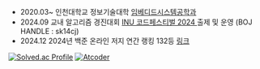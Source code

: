 <ul>
  <li> 2020.03~ 인천대학교 정보기술대학 <a href="https://www.inu.ac.kr/sites/ese/index.do?epTicket=LOG">임베디드시스템공학과</a> </li>
  <li> 2024.09 교내 알고리즘 경진대회 <a href="https://www.acmicpc.net/category/detail/4300"> INU 코드페스티벌 2024 </a> 출제 및 운영 (BOJ HANDLE : sk14cj) </li>
  <li> 2024.12 2024년 백준 온라인 저지 연간 랭킹 132등 <a href="https://www.acmicpc.net/ranklist/year/2024/2">링크</li>
 </ul>


[![Solved.ac Profile](http://mazassumnida.wtf/api/v2/generate_badge?boj=sk14cj)](https://solved.ac/sk14cj/)
[![Atcoder](https://atcoder.junah.dev/v1/generate_badge?name=sk14cj)](https://atcoder.jp/users/sk14cj)

<!--
[![Hits](https://hits.seeyoufarm.com/api/count/incr/badge.svg?url=https%3A%2F%2Fgithub.com%2Fsk14cj%2Fhit-counter&count_bg=%2379C83D&title_bg=%23555555&icon=&icon_color=%23E7E7E7&title=hits&edge_flat=false)](https://hits.seeyoufarm.com)
**YJHeo01/YJHeo01** is a ✨ _special_ ✨ repository because its `README.md` (this file) appears on your GitHub profile.

Here are some ideas to get you started:

- 🔭 I’m currently working on ...
- 🌱 I’m currently learning ...
- 👯 I’m looking to collaborate on ...
- 🤔 I’m looking for help with ...
- 💬 Ask me about ...
- 📫 How to reach me: ...
- 😄 Pronouns: ...
- ⚡ Fun fact: ...
-->
